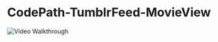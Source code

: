 # CodePath-TumblrFeed-MovieView



<img src='http://i.giphy.com/26xBJruc9iQ2lZI0E.gif' title='Video Walkthrough' width='' alt='Video Walkthrough' />
